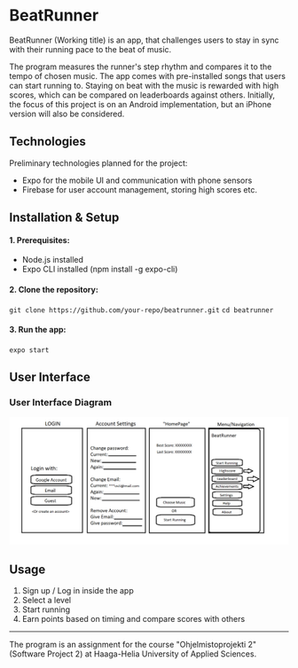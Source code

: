 # BeatRunner

BeatRunner (Working title) is an app, that challenges users to stay in sync with their running pace to the beat of music.

The program measures the runner's step rhythm and compares it to the tempo of chosen music. The app comes with pre-installed songs that users can start running to. Staying on beat with the music is rewarded with high scores, which can be compared on leaderboards against others. Initially, the focus of this project is on an Android implementation, but an iPhone version will also be considered.

## Technologies

Preliminary technologies planned for the project:

- Expo for the mobile UI and communication with phone sensors
- Firebase for user account management, storing high scores etc.

## Installation & Setup

#### 1. Prerequisites:

- Node.js installed
- Expo CLI installed (npm install -g expo-cli)

#### 2. Clone the repository:

`git clone https://github.com/your-repo/beatrunner.git`
`cd beatrunner`

#### 3. Run the app:

`expo start`

## User Interface
### User Interface Diagram

![Käyttöliittymäkaavio](./Images/Kayttoliittymakaavio.png)

## Usage

1. Sign up / Log in inside the app
2. Select a level
3. Start running
4. Earn points based on timing and compare scores with others

---

The program is an assignment for the course "Ohjelmistoprojekti 2" (Software Project 2) at Haaga-Helia University of Applied Sciences.
